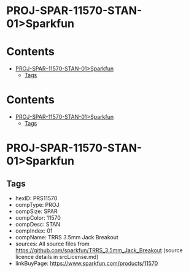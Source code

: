 
PROJ-SPAR-11570-STAN-01>Sparkfun
================================

Contents
========

* [PROJ-SPAR-11570-STAN-01>Sparkfun](#proj-spar-11570-stan-01sparkfun)
	* [Tags](#tags)

Contents
========

* [PROJ-SPAR-11570-STAN-01>Sparkfun](#proj-spar-11570-stan-01sparkfun)
	* [Tags](#tags)

# PROJ-SPAR-11570-STAN-01>Sparkfun

## Tags

- hexID: PRS11570
- oompType: PROJ
- oompSize: SPAR
- oompColor: 11570
- oompDesc: STAN
- oompIndex: 01
- oompName: TRRS 3.5mm Jack Breakout
- sources: All source files from https://github.com/sparkfun/TRRS_3.5mm_Jack_Breakout (source licence details in srcLicense.md)
- linkBuyPage: https://www.sparkfun.com/products/11570
